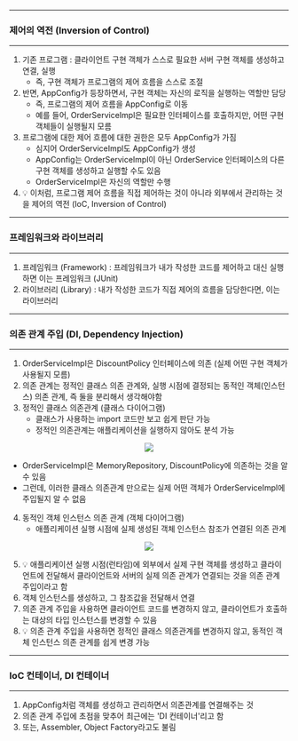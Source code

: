 -----
### 제어의 역전 (Inversion of Control)
-----
1. 기존 프로그램 : 클라이언트 구현 객체가 스스로 필요한 서버 구현 객체를 생성하고 연결, 실행
   - 즉, 구현 객체가 프로그램의 제어 흐름을 스스로 조절
2. 반면, AppConfig가 등장하면서, 구현 객체는 자신의 로직을 실행하는 역할만 담당
   - 즉, 프로그램의 제어 흐름을 AppConfig로 이동
   - 예를 들어, OrderServiceImpl은 필요한 인터페이스를 호출하지만, 어떤 구현 객체들이 실행될지 모름
3. 프로그램에 대한 제어 흐름에 대한 권한은 모두 AppConfig가 가짐
   - 심지어 OrderServiceImpl도 AppConfig가 생성
   - AppConfig는 OrderServiceImpl이 아닌 OrderService 인터페이스의 다른 구현 객체를 생성하고 실행할 수도 있음
   - OrderServiceImpl은 자신의 역할만 수행
4. 💡 이처럼, 프로그램 제어 흐름을 직접 제어하는 것이 아니라 외부에서 관리하는 것을 제어의 역전 (IoC, Inversion of Control)

-----
### 프레임워크와 라이브러리
-----
1. 프레임워크 (Framework) : 프레임워크가 내가 작성한 코드를 제어하고 대신 실행하면 이는 프레임워크 (JUnit)
2. 라이브러리 (Library) : 내가 작성한 코드가 직접 제어의 흐름을 담당한다면, 이는 라이브러리

-----
### 의존 관계 주입 (DI, Dependency Injection)
-----
1. OrderServiceImpl은 DiscountPolicy 인터페이스에 의존 (실제 어떤 구현 객체가 사용될지 모름)
2. 의존 관계는 정적인 클래스 의존 관계와, 실행 시점에 결정되는 동적인 객체(인스턴스) 의존 관계, 즉 둘을 분리해서 생각해야함
3. 정적인 클래스 의존관계 (클래스 다이어그램)
   - 클래스가 사용하는 import 코드만 보고 쉽게 판단 가능
   - 정적인 의존관계는 애플리케이션을 실행하지 않아도 분석 가능
<div align="center">
<img src="https://github.com/sooyounghan/HTTP/assets/34672301/7e00f67c-f7e3-481f-8aa7-62506bfe649e">
</div>

   - OrderServiceImpl은 MemoryRepository, DiscountPolicy에 의존하는 것을 알 수 있음
   - 그런데, 이러한 클래스 의존관계 만으로는 실제 어떤 객체가 OrderServiceImpl에 주입될지 알 수 없음

4. 동적인 객체 인스턴스 의존 관계 (객체 다이어그램)
   - 애플리케이션 실행 시점에 실제 생성된 객체 인스턴스 참조가 연결된 의존 관계
<div align="center">
<img src="https://github.com/sooyounghan/HTTP/assets/34672301/c1b37a01-d97b-43bf-b069-1cd34fe628d8">
</div>

5. 💡 애플리케이션 실행 시점(런타임)에 외부에서 실제 구현 객체를 생성하고 클라이언트에 전달해서 클라이언트와 서버의 실제 의존 관계가 연결되는 것을 의존 관계 주입이라고 함
6. 객체 인스턴스를 생성하고, 그 참조값을 전달해서 연결
7. 의존 관계 주입을 사용하면 클라이언트 코드를 변경하지 않고, 클라이언트가 호출하는 대상의 타입 인스턴스를 변경할 수 있음
8. 💡 의존 관계 주입을 사용하면 정적인 클래스 의존관계를 변경하지 않고, 동적인 객체 인스턴스 의존 관계를 쉽게 변경 가능

-----
### IoC 컨테이너, DI 컨테이너
-----
1. AppConfig처럼 객체를 생성하고 관리하면서 의존관계를 연결해주는 것
2. 의존 관계 주입에 초점을 맞추어 최근에는 'DI 컨테이너'리고 함
3. 또는, Assembler, Object Factory라고도 불림
